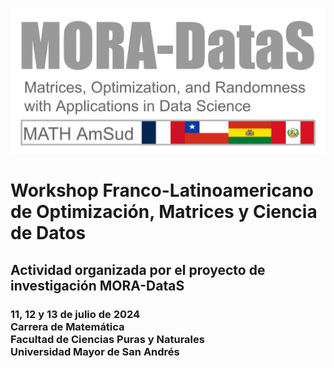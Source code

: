 ![](/files/img/mora-logo.jpeg)

# Workshop Franco-Latinoamericano de Optimización, Matrices y Ciencia de Datos

## Actividad organizada por el proyecto de investigación MORA-DataS

### 11, 12 y 13 de julio de  2024<br>Carrera de Matemática<br>Facultad de Ciencias Puras y Naturales<br>Universidad Mayor de San Andrés
